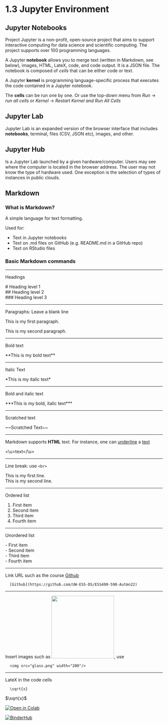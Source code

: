 # 1.3 Jupyter Environment

## Jupyter Notebooks

<!-- **How to explain what your code is doing?** -->

Project Jupyter is a non-profit, open-source project that aims to support interactive computing for data science and scientific computing. The project supports over 100 programming languages.

A Jupyter **notebook** allows you to merge text (written in Markdown, see below), images, HTML, LateX, code, and code output. It is a JSON file. The notebook is composed of *cells* that can be either code or text. 

A Jupyter **kernel** is programming language-specific process that executes the code contained in a Jupyter notebook. 

The **cells** can be run one by one. Or use the top-down menu from *Run* -> *run all cells* or *Kernel* -> *Restart Kernel and Run All Cells*

## Jupyter Lab
Jupyter Lab is an expanded version of the browser interface that includes **notebooks**, terminal, files (CSV, JSON etc), images, and other.

## Jupyter Hub
Is a Jupyter Lab launched by a given hardware/computer. Users may see where the computer is located in the browser address. The user may not know the type of hardware used. One exception is the selection of types of instances in public clouds.


## Markdown

### What is Markdown?
A simple language for text formatting.

Used for:
* Text in Jupyter notebooks
* Text on .md files on GitHub (e.g. README.md in a GitHub repo)
* Text on RStudio files

### Basic Markdown commands
***
Headings <br>

\# Heading level 1 <br>
\#\# Heading level 2 <br>
\#\#\# Heading level 3 <br>
***

Paragraphs: Leave a blank line

This is my first paragraph.

This is my second paragraph.
***


Bold text<br>

\*\*This is my bold text\*\*
***

Italic Text<br>

\*This is my italic text\*
***

Bold and italic text

\*\*\*This is my bold, italic text\*\*\*
***

Scratched text

\~\~Scratched Text\~\~
***

Markdown supports **HTML** text. For instance, one can <u>underline</u> a <u>text</u>

\<\u\>text\<\/\u\>
***

Line break: use `<br>`<br>

This is my first line.<br>
This is my second line.
***


Ordered list

1. First item
2. Second item
3. Third item
4. Fourth item
***

Unordered list

\- First item <br>
\- Second item <br>
\- Third item <br>
\- Fourth item <br>
***

Link URL such as the course [Github](https://github.com/UW-ESS-DS/ESS490-590-Autmn22)

      [Github](https://github.com/UW-ESS-DS/ESS490-590-Autmn22)
***

Insert images such as <img src="../img/GeoSMART_logo.svg" width="200"/>, use

      <img src="glass.png" width="200"/>
***


LateX in the code cells

      \sqrt{x}

$\sqrt{x}$

[![Open in Colab](https://colab.research.google.com/assets/colab-badge.svg)](https://colab.research.google.com/drive/1gpRHGtu9s67xntmM0uUtCJSBcSlB9vo0#scrollTo=J7KihpWyh9ed)

[![BinderHub](https://mybinder.org/badge_logo.svg)](https://mybinder.org/v2/gh/UW-ESS-DS/MLGeo-image/main?urlpath=lab)  
